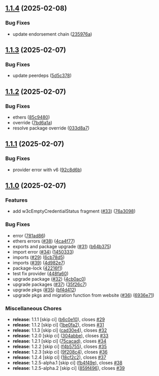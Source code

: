 ## [1.1.4](https://github.com/nghaninn/trustvc/compare/v1.1.3...v1.1.4) (2025-02-08)


### Bug Fixes

* update endorsement chain ([235976a](https://github.com/nghaninn/trustvc/commit/235976adbf2fc813dfaa30031c7a9ea066a3ab2b))

## [1.1.3](https://github.com/nghaninn/trustvc/compare/v1.1.2...v1.1.3) (2025-02-07)


### Bug Fixes

* update peerdeps ([5d5c378](https://github.com/nghaninn/trustvc/commit/5d5c37855bdb86c909b161f227130dfca7d9c9ee))

## [1.1.2](https://github.com/nghaninn/trustvc/compare/v1.1.1...v1.1.2) (2025-02-07)


### Bug Fixes

* ethers ([85c9480](https://github.com/nghaninn/trustvc/commit/85c94803d4fc4c1a73a7897fd4e42c63ef028b00))
* override ([7bd6a1a](https://github.com/nghaninn/trustvc/commit/7bd6a1adbbc1383bd1d5ad68e74af061a0512be6))
* resolve package override ([033d8a7](https://github.com/nghaninn/trustvc/commit/033d8a727062d9c9df728ab4672afd625ca2e8ab))

## [1.1.1](https://github.com/nghaninn/trustvc/compare/v1.1.0...v1.1.1) (2025-02-07)


### Bug Fixes

* provider error with v6 ([92c8d6b](https://github.com/nghaninn/trustvc/commit/92c8d6b7cd82aac2bda36d33848a9fc23206688f))

## [1.1.0](https://github.com/nghaninn/trustvc/compare/v1.0.2...v1.1.0) (2025-02-07)


### Features

* add w3cEmptyCredentialStatus fragment ([#33](https://github.com/nghaninn/trustvc/issues/33)) ([76a3098](https://github.com/nghaninn/trustvc/commit/76a3098427cd00dc4102c3850475ce4828adaed2))


### Bug Fixes

* error ([781ad86](https://github.com/nghaninn/trustvc/commit/781ad860a35d9fff01a360fc296ef2baac508b4d))
* ethers errors ([#38](https://github.com/nghaninn/trustvc/issues/38)) ([4ca4f77](https://github.com/nghaninn/trustvc/commit/4ca4f775d337ccba51cce6541c13b7e2e4b10ff5))
* exports and package upgrade ([#31](https://github.com/nghaninn/trustvc/issues/31)) ([b64b375](https://github.com/nghaninn/trustvc/commit/b64b375a45c662ee841dc9d20ee69d5ebc6cae21))
* import error ([#34](https://github.com/nghaninn/trustvc/issues/34)) ([1450333](https://github.com/nghaninn/trustvc/commit/145033337e40d1c9fa54933829a095eb83bbe465))
* imports ([#29](https://github.com/nghaninn/trustvc/issues/29)) ([6cb78d5](https://github.com/nghaninn/trustvc/commit/6cb78d5fbb521ab2b514a0da0ad7ed1efd224d74))
* imports ([#39](https://github.com/nghaninn/trustvc/issues/39)) ([4d982e7](https://github.com/nghaninn/trustvc/commit/4d982e7296c14c51f0a9ebc24667a3af780ec3eb))
* package-lock ([42216f1](https://github.com/nghaninn/trustvc/commit/42216f1c40850bd666ed9ac165c71204cf171704))
* test fix provider ([448fa60](https://github.com/nghaninn/trustvc/commit/448fa602d751fa4b7681580aa3e9a29f0bf0f14b))
* upgrade package ([#32](https://github.com/nghaninn/trustvc/issues/32)) ([4cb0ac0](https://github.com/nghaninn/trustvc/commit/4cb0ac0ac0cd4aaa2d16ba639f56001143ab45e9))
* upgrade packages ([#37](https://github.com/nghaninn/trustvc/issues/37)) ([35f26c7](https://github.com/nghaninn/trustvc/commit/35f26c71f029a73cb9498c7fb2201d96c19f432e))
* upgrade pkgs ([#35](https://github.com/nghaninn/trustvc/issues/35)) ([bf4d412](https://github.com/nghaninn/trustvc/commit/bf4d4129d756bfd3a406688117fa8a60d3bc7cd4))
* upgrade pkgs and migration function from website ([#36](https://github.com/nghaninn/trustvc/issues/36)) ([6936e71](https://github.com/nghaninn/trustvc/commit/6936e719d9878957f52764af3e4528273afb7bd3))


### Miscellaneous Chores

* **release:** 1.1.1 [skip ci] ([b6c0e10](https://github.com/nghaninn/trustvc/commit/b6c0e1032056a266845d66606cb2a91ed15e9b8b)), closes [#29](https://github.com/nghaninn/trustvc/issues/29)
* **release:** 1.1.2 [skip ci] ([1be0fa2](https://github.com/nghaninn/trustvc/commit/1be0fa2f8b23058acafee7b9cd1cbe5ef2982b68)), closes [#31](https://github.com/nghaninn/trustvc/issues/31)
* **release:** 1.1.3 [skip ci] ([cad30e4](https://github.com/nghaninn/trustvc/commit/cad30e4e15ce467d155b0f8200d02216ed8829d5)), closes [#32](https://github.com/nghaninn/trustvc/issues/32)
* **release:** 1.2.0 [skip ci] ([304abbe](https://github.com/nghaninn/trustvc/commit/304abbe0c7ae795a6c8856a98a688a2483021016)), closes [#33](https://github.com/nghaninn/trustvc/issues/33)
* **release:** 1.2.1 [skip ci] ([75cacad](https://github.com/nghaninn/trustvc/commit/75cacad94f29d770fcfd0cac35969d4fcd6f2575)), closes [#34](https://github.com/nghaninn/trustvc/issues/34)
* **release:** 1.2.2 [skip ci] ([f4b5755](https://github.com/nghaninn/trustvc/commit/f4b575544b74cf222e04675482d313c090958c78)), closes [#35](https://github.com/nghaninn/trustvc/issues/35)
* **release:** 1.2.3 [skip ci] ([9f208c4](https://github.com/nghaninn/trustvc/commit/9f208c496449cf5ab128ce7b572ec3280be94fb1)), closes [#36](https://github.com/nghaninn/trustvc/issues/36)
* **release:** 1.2.4 [skip ci] ([18cf2c2](https://github.com/nghaninn/trustvc/commit/18cf2c26114e8bdeae58577dbc15c7e66ac7a965)), closes [#37](https://github.com/nghaninn/trustvc/issues/37)
* **release:** 1.2.5-alpha.1 [skip ci] ([fb4f49e](https://github.com/nghaninn/trustvc/commit/fb4f49e0ba75822da70a2dce8cb1f41db05af14f)), closes [#38](https://github.com/nghaninn/trustvc/issues/38)
* **release:** 1.2.5-alpha.2 [skip ci] ([859f496](https://github.com/nghaninn/trustvc/commit/859f496ccec9278aa069777ea0b141c1dbf3c6e4)), closes [#39](https://github.com/nghaninn/trustvc/issues/39)
